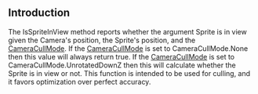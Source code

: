 ## Introduction

The IsSpriteInView method reports whether the argument Sprite is in view given the Camera's position, the Sprite's position, and the [CameraCullMode](/frb/docs/index.php?title=FlatRedBall.Camera.CameraCullMode "FlatRedBall.Camera.CameraCullMode"). If the [CameraCullMode](/frb/docs/index.php?title=FlatRedBall.Camera.CameraCullMode "FlatRedBall.Camera.CameraCullMode") is set to CameraCullMode.None then this value will always return true. If the [CameraCullMode](/frb/docs/index.php?title=FlatRedBall.Camera.CameraCullMode "FlatRedBall.Camera.CameraCullMode") is set to CameraCullMode.UnrotatedDownZ then this will calculate whether the Sprite is in view or not. This function is intended to be used for culling, and it favors optimization over perfect accuracy.
